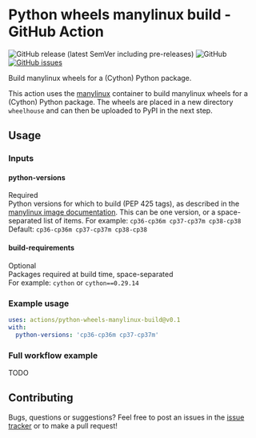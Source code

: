 # Python wheels manylinux build - GitHub Action

![GitHub release (latest SemVer including pre-releases)](https://img.shields.io/github/v/release/RalfG/python-wheels-manylinux-build?include_prereleases&sort=semver&style=flat-square)
![GitHub](https://img.shields.io/github/license/ralfg/manylinux-github-action?style=flat-square)
[![GitHub issues](https://img.shields.io/github/issues/RalfG/manylinux-github-action?style=flat-square)](https://github.com/RalfG/manylinux-github-action/issues)

Build manylinux wheels for a (Cython) Python package.

This action uses the [manylinux](https://github.com/pypa/manylinux) container to
build manylinux wheels for a (Cython) Python package. The wheels are placed in a
new directory `wheelhouse` and can then be uploaded to PyPI in the next step.

## Usage

### Inputs

#### python-versions

Required  
Python versions for which to build (PEP 425 tags), as described in the
[manylinux image documentation](https://github.com/pypa/manylinux). This can be
one version, or a space-separated list of items.
For example: `cp36-cp36m cp37-cp37m cp38-cp38`  
Default: `cp36-cp36m cp37-cp37m cp38-cp38`

#### build-requirements
Optional  
Packages required at build time, space-separated  
For example: `cython` or `cython==0.29.14`  


### Example usage
```yaml
uses: actions/python-wheels-manylinux-build@v0.1
with:
  python-versions: 'cp36-cp36m cp37-cp37m'
```

### Full workflow example
TODO

## Contributing
Bugs, questions or suggestions? Feel free to post an issues in the
[issue tracker](https://github.com/RalfG/python-wheels-manylinux-build/issues)
or to make a pull request!
